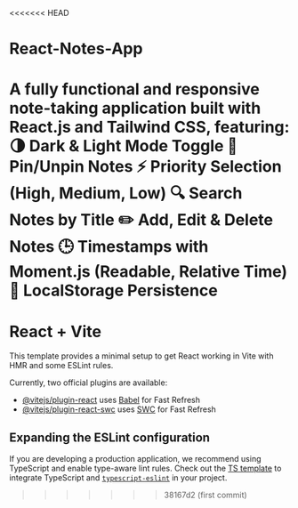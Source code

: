 <<<<<<< HEAD
# React-Notes-App
A fully functional and responsive note-taking application built with React.js and Tailwind CSS, featuring:  🌗 Dark &amp; Light Mode Toggle  📌 Pin/Unpin Notes  ⚡ Priority Selection (High, Medium, Low)  🔍 Search Notes by Title  ✏️ Add, Edit &amp; Delete Notes  🕒 Timestamps with Moment.js (Readable, Relative Time)  💾 LocalStorage Persistence
=======
# React + Vite

This template provides a minimal setup to get React working in Vite with HMR and some ESLint rules.

Currently, two official plugins are available:

- [@vitejs/plugin-react](https://github.com/vitejs/vite-plugin-react/blob/main/packages/plugin-react/README.md) uses [Babel](https://babeljs.io/) for Fast Refresh
- [@vitejs/plugin-react-swc](https://github.com/vitejs/vite-plugin-react-swc) uses [SWC](https://swc.rs/) for Fast Refresh

## Expanding the ESLint configuration

If you are developing a production application, we recommend using TypeScript and enable type-aware lint rules. Check out the [TS template](https://github.com/vitejs/vite/tree/main/packages/create-vite/template-react-ts) to integrate TypeScript and [`typescript-eslint`](https://typescript-eslint.io) in your project.
>>>>>>> 38167d2 (first commit)
